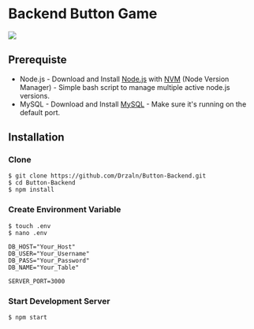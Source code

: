 # Backend Button Game
![](https://img.shields.io/badge/Dependencies-Express-green.svg)


## Prerequiste
- Node.js - Download and Install [Node.js](https://nodejs.org/en/) with [NVM](https://github.com/creationix/nvm) (Node Version Manager) - Simple bash script to manage multiple active node.js versions.
- MySQL - Download and Install [MySQL](https://www.mysql.com/downloads/) - Make sure it's running on the default port.  

## Installation
### Clone
```
$ git clone https://github.com/Drzaln/Button-Backend.git
$ cd Button-Backend
$ npm install
```

### Create Environment Variable
```
$ touch .env
$ nano .env
```

```
DB_HOST="Your_Host"
DB_USER="Your_Username"
DB_PASS="Your_Password"
DB_NAME="Your_Table"

SERVER_PORT=3000
```
### Start Development Server
```
$ npm start
```
